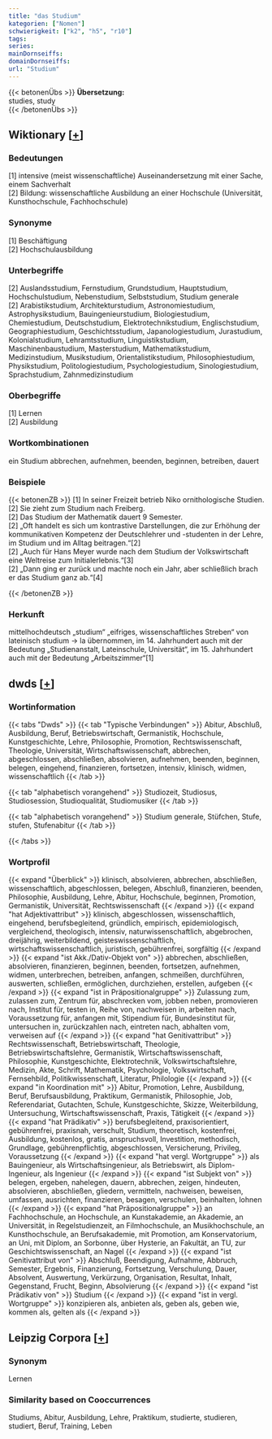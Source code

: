```yaml
---
title: "das Studium"
kategorien: ["Nomen"]
schwierigkeit: ["k2", "h5", "r10"]
tags:
series:
mainDornseiffs:
domainDornseiffs:
url: "Studium"
---
```


{{< betonenÜbs >}}
**Übersetzung:**  
studies, study  
{{< /betonenÜbs >}}

## Wiktionary [[+](https://de.wiktionary.org/wiki/Studium)]

### Bedeutungen
[1] intensive (meist wissenschaftliche) Auseinandersetzung mit einer Sache, einem Sachverhalt  
[2] Bildung: wissenschaftliche Ausbildung an einer Hochschule (Universität, Kunsthochschule, Fachhochschule)  

### Synonyme
[1] Beschäftigung  
[2] Hochschulausbildung  

### Unterbegriffe
[2] Auslandsstudium, Fernstudium, Grundstudium, Hauptstudium, Hochschulstudium, Nebenstudium, Selbststudium, Studium generale  
[2] Arabistikstudium, Architekturstudium, Astronomiestudium, Astrophysikstudium, Bauingenieurstudium, Biologiestudium, Chemiestudium, Deutschstudium, Elektrotechnikstudium, Englischstudium, Geographiestudium, Geschichtsstudium, Japanologiestudium, Jurastudium, Kolonialstudium, Lehramtsstudium, Linguistikstudium, Maschinenbaustudium, Masterstudium, Mathematikstudium, Medizinstudium, Musikstudium, Orientalistikstudium, Philosophiestudium, Physikstudium, Politologiestudium, Psychologiestudium, Sinologiestudium, Sprachstudium, Zahnmedizinstudium  

### Oberbegriffe
[1] Lernen  
[2] Ausbildung  

### Wortkombinationen
ein Studium abbrechen, aufnehmen, beenden, beginnen, betreiben, dauert  

### Beispiele
{{< betonenZB >}}
[1] In seiner Freizeit betrieb Niko ornithologische Studien.  
[2] Sie zieht zum Studium nach Freiberg.  
[2] Das Studium der Mathematik dauert 9 Semester.  
[2] „Oft handelt es sich um kontrastive Darstellungen, die zur Erhöhung der kommunikativen Kompetenz der Deutschlehrer und -studenten in der Lehre, im Studium und im Alltag beitragen.“[2]  
[2] „Auch für Hans Meyer wurde nach dem Studium der Volkswirtschaft eine Weltreise zum Initialerlebnis.“[3]  
[2] „Dann ging er zurück und machte noch ein Jahr, aber schließlich brach er das Studium ganz ab.“[4]  

{{< /betonenZB >}}
### Herkunft
mittelhochdeutsch „studium“ „eifriges, wissenschaftliches Streben“ von lateinisch studium → la übernommen, im 14. Jahrhundert auch mit der Bedeutung „Studienanstalt, Lateinschule, Universität“, im 15. Jahrhundert auch mit der Bedeutung „Arbeitszimmer“[1]  



## dwds [[+](https://www.dwds.de/wb/Studium)]

### Wortinformation
{{< tabs "Dwds" >}}
{{< tab "Typische Verbindungen" >}}
Abitur, Abschluß, Ausbildung, Beruf, Betriebswirtschaft, Germanistik, Hochschule, Kunstgeschichte, Lehre, Philosophie, Promotion, Rechtswissenschaft, Theologie, Universität, Wirtschaftswissenschaft, abbrechen, abgeschlossen, abschließen, absolvieren, aufnehmen, beenden, beginnen, belegen, eingehend, finanzieren, fortsetzen, intensiv, klinisch, widmen, wissenschaftlich
{{< /tab >}}

{{< tab "alphabetisch vorangehend" >}}
Studiozeit, Studiosus, Studiosession, Studioqualität, Studiomusiker
{{< /tab >}}

{{< tab "alphabetisch vorangehend" >}}
Studium generale, Stüfchen, Stufe, stufen, Stufenabitur
{{< /tab >}}

{{< /tabs >}}

### Wortprofil
{{< expand "Überblick" >}} klinisch, absolvieren, abbrechen, abschließen, wissenschaftlich, abgeschlossen, belegen, Abschluß, finanzieren, beenden, Philosophie, Ausbildung, Lehre, Abitur, Hochschule, beginnen, Promotion, Germanistik, Universität, Rechtswissenschaft {{< /expand >}}
{{< expand "hat Adjektivattribut" >}} klinisch, abgeschlossen, wissenschaftlich, eingehend, berufsbegleitend, gründlich, empirisch, epidemiologisch, vergleichend, theologisch, intensiv, naturwissenschaftlich, abgebrochen, dreijährig, weiterbildend, geisteswissenschaftlich, wirtschaftswissenschaftlich, juristisch, gebührenfrei, sorgfältig {{< /expand >}}
{{< expand "ist Akk./Dativ-Objekt von" >}} abbrechen, abschließen, absolvieren, finanzieren, beginnen, beenden, fortsetzen, aufnehmen, widmen, unterbrechen, betreiben, anfangen, schmeißen, durchführen, auswerten, schließen, ermöglichen, durchziehen, erstellen, aufgeben {{< /expand >}}
{{< expand "ist in Präpositionalgruppe" >}} Zulassung zum, zulassen zum, Zentrum für, abschrecken vom, jobben neben, promovieren nach, Institut für, testen in, Reihe von, nachweisen in, arbeiten nach, Voraussetzung für, anfangen mit, Stipendium für, Bundesinstitut für, untersuchen in, zurückzahlen nach, eintreten nach, abhalten vom, verweisen auf {{< /expand >}}
{{< expand "hat Genitivattribut" >}} Rechtswissenschaft, Betriebswirtschaft, Theologie, Betriebswirtschaftslehre, Germanistik, Wirtschaftswissenschaft, Philosophie, Kunstgeschichte, Elektrotechnik, Volkswirtschaftslehre, Medizin, Akte, Schrift, Mathematik, Psychologie, Volkswirtschaft, Fernsehbild, Politikwissenschaft, Literatur, Philologie {{< /expand >}}
{{< expand "in Koordination mit" >}} Abitur, Promotion, Lehre, Ausbildung, Beruf, Berufsausbildung, Praktikum, Germanistik, Philosophie, Job, Referendariat, Gutachten, Schule, Kunstgeschichte, Skizze, Weiterbildung, Untersuchung, Wirtschaftswissenschaft, Praxis, Tätigkeit {{< /expand >}}
{{< expand "hat Prädikativ" >}} berufsbegleitend, praxisorientiert, gebührenfrei, praxisnah, verschult, Studium, theoretisch, kostenfrei, Ausbildung, kostenlos, gratis, anspruchsvoll, Investition, methodisch, Grundlage, gebührenpflichtig, abgeschlossen, Versicherung, Privileg, Voraussetzung {{< /expand >}}
{{< expand "hat vergl. Wortgruppe" >}} als Bauingenieur, als Wirtschaftsingenieur, als Betriebswirt, als Diplom-Ingenieur, als Ingenieur {{< /expand >}}
{{< expand "ist Subjekt von" >}} belegen, ergeben, nahelegen, dauern, abbrechen, zeigen, hindeuten, absolvieren, abschließen, gliedern, vermitteln, nachweisen, beweisen, umfassen, ausrichten, finanzieren, besagen, verschulen, beinhalten, lohnen {{< /expand >}}
{{< expand "hat Präpositionalgruppe" >}} an Fachhochschule, an Hochschule, an Kunstakademie, an Akademie, an Universität, in Regelstudienzeit, an Filmhochschule, an Musikhochschule, an Kunsthochschule, an Berufsakademie, mit Promotion, am Konservatorium, an Uni, mit Diplom, an Sorbonne, über Hysterie, an Fakultät, an TU, zur Geschichtswissenschaft, an Nagel {{< /expand >}}
{{< expand "ist Genitivattribut von" >}} Abschluß, Beendigung, Aufnahme, Abbruch, Semester, Ergebnis, Finanzierung, Fortsetzung, Verschulung, Dauer, Absolvent, Auswertung, Verkürzung, Organisation, Resultat, Inhalt, Gegenstand, Frucht, Beginn, Absolvierung {{< /expand >}}
{{< expand "ist Prädikativ von" >}} Studium {{< /expand >}}
{{< expand "ist in vergl. Wortgruppe" >}} konzipieren als, anbieten als, geben als, geben wie, kommen als, gelten als {{< /expand >}}

## Leipzig Corpora [[+](https://corpora.uni-leipzig.de/en/res?word=Studium&corpusId=deu_newscrawl-public_2018)]


### Synonym
Lernen


### Similarity based on Cooccurrences
Studiums, Abitur, Ausbildung, Lehre, Praktikum, studierte, studieren, studiert, Beruf, Training, Leben

